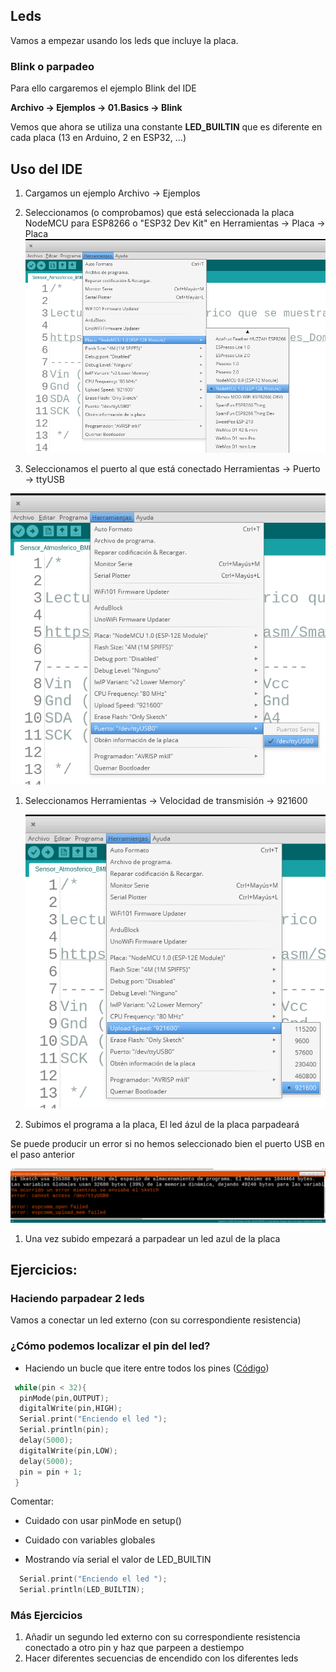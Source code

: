 ## Leds

Vamos a empezar usando los leds que incluye la placa.


### Blink o parpadeo

Para ello cargaremos el ejemplo Blink del IDE

**Archivo -> Ejemplos -> 01.Basics -> Blink**

Vemos que ahora se utiliza una constante **LED_BUILTIN** que es diferente en cada placa (13 en Arduino, 2 en ESP32, ...)

##  Uso del IDE

1. Cargamos un ejemplo Archivo -> Ejemplos
1. Seleccionamos (o comprobamos) que está seleccionada la placa NodeMCU para ESP8266 o "ESP32 Dev Kit" en Herramientas -> Placa -> Placa
![NodeMCU](./images/Placa-NodeMCU1.0.png)

1. Seleccionamos el puerto al que está conectado Herramientas -> Puerto -> ttyUSB

  ![Puerto USB](./images/PuertoUSB.png)

1. Seleccionamos Herramientas -> Velocidad de transmisión -> 921600

    ![Velocidad Puerto](./images/UploadSpeed.png)

1. Subimos el programa a la placa, El led ázul de la placa parpadeará

  Se puede producir un error si no hemos seleccionado bien el puerto USB en el paso anterior

  ![Error USB](./images/ErrorUSB.png)

1. Una vez subido empezará a parpadear un led azul de la placa

## Ejercicios:

### Haciendo parpadear 2 leds


Vamos a conectar un led externo (con su correspondiente resistencia)

### ¿Cómo podemos localizar el pin del led?

* Haciendo un bucle que itere entre todos los pines ([Código](https://github.com/javacasm/CursoIOTCo/blob/main/codigo/3.2.1.BuscandoLED_BUILTIN/3.2.1.BuscandoLED_BUILTIN.ino))

```C++
 while(pin < 32){
  pinMode(pin,OUTPUT);
  digitalWrite(pin,HIGH);
  Serial.print("Enciendo el led ");
  Serial.println(pin);
  delay(5000);
  digitalWrite(pin,LOW);
  delay(5000);
  pin = pin + 1;
 }
```
  Comentar: 
  * Cuidado con usar pinMode en setup()
  * Cuidado con variables globales

* Mostrando vía serial el valor de LED_BUILTIN
```C++
  Serial.print("Enciendo el led ");
  Serial.println(LED_BUILTIN);
```

### Más Ejercicios

1. Añadir un segundo led externo con su correspondiente resistencia conectado a otro pin y haz que parpeen a destiempo
1. Hacer diferentes secuencias de encendido con los diferentes leds
